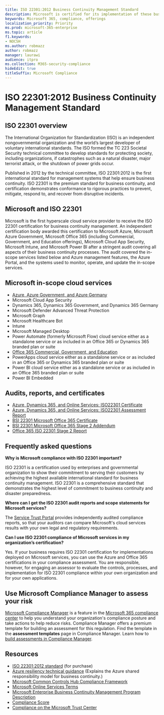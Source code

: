 ```yaml
---
title: ISO 22301:2012 Business Continuity Management Standard
description: Microsoft is certified for its implementation of these business continuity management standards.
keywords: Microsoft 365, compliance, offerings
localization_priority: Priority
ms.prod: microsoft-365-enterprise
ms.topic: article
f1.keywords:
- NOCSH
ms.author: robmazz
author: robmazz
manager: laurawi
audience: itpro
ms.collection: M365-security-compliance
hideEdit: true
titleSuffix: Microsoft Compliance
---
```


# ISO 22301:2012 Business Continuity Management Standard

## ISO 22301 overview

The International Organization for Standardization (ISO) is an independent nongovernmental organization and the world’s largest developer of voluntary international standards. The ISO formed the TC 223 Societal Security technical committee to develop standards for protecting society, including organizations, if catastrophes such as a natural disaster, major terrorist attack, or the shutdown of power grids occur.

Published in 2012 by the technical committee, ISO 22301:2012 is the first international standard for management systems that help ensure business continuity. ISO 22301 is the premium standard for business continuity, and certification demonstrates conformance to rigorous practices to prevent, mitigate, respond to, and recover from disruptive incidents.

## Microsoft and ISO 22301

Microsoft is the first hyperscale cloud service provider to receive the ISO 22301 certification for business continuity management. An independent certification body awarded this certification to Microsoft Azure, Microsoft Azure Government, Microsoft Office 365 (including Commercial, Government, and Education offerings), Microsoft Cloud App Security, Microsoft Intune, and Microsoft Power BI after a stringent audit covering all aspects of their business continuity processes. The audit covered the in-scope services listed below and Azure management features, the Azure Portal, and the systems used to monitor, operate, and update the in-scope services.

## Microsoft in-scope cloud services

- [Azure, Azure Government, and Azure Germany](https://aka.ms/AzureCompliance)
- Microsoft Cloud App Security
- Dynamics 365, Dynamics 365 Government, and Dynamics 365 Germany
- Microsoft Defender Advanced Threat Protection
- Microsoft Graph
- Microsoft Healthcare Bot
- Intune
- Microsoft Managed Desktop
- Power Automate (formerly Microsoft Flow) cloud service either as a standalone service or as included in an Office 365 or Dynamics 365 branded plan or suite
- [Office 365 Commercial, Government, and Education](https://go.microsoft.com/fwlink/p/?linkid=2077751)
- PowerApps cloud service either as a standalone service or as included in an Office 365 or Dynamics 365 branded plan or suite
- Power BI cloud service either as a standalone service or as included in an Office 365 branded plan or suite
- Power BI Embedded

## Audits, reports, and certificates

- [Azure, Dynamics 365, and Online Services: ISO22301 Certificate](https://aka.ms/azureiso22301cert)
- [Azure, Dynamics 365, and Online Services: ISO22301 Assessment Report](https://aka.ms/azureiso22301report)
- [BSI 22301 Microsoft Office 365 Certificate](https://go.microsoft.com/fwlink/p/?linkid=2092109)
- [BSI 22301 Microsoft Office 365 Stage 2 Addendum](https://go.microsoft.com/fwlink/p/?linkid=2092209)
- [Office 365 ISO 22301 Stage 2 Report](https://go.microsoft.com/fwlink/p/?linkid=2092211)

## Frequently asked questions

**Why is Microsoft compliance with ISO 22301 important?**

ISO 22301 is a certification used by enterprises and governmental organization to show their commitment to serving their customers by achieving the highest available international standard for business continuity management. ISO 22301 is a comprehensive standard that demonstrates the highest level of commitment to business continuity and disaster preparedness.

**Where can I get the ISO 22301 audit reports and scope statements for Microsoft services?**

The [Service Trust Portal](https://aka.ms/stphelp) provides independently audited compliance reports, so that your auditors can compare Microsoft's cloud services results with your own legal and regulatory requirements.

**Can I use ISO 22301 compliance of Microsoft services in my organization’s certification?**

Yes. If your business requires ISO 22301 certification for implementations deployed on Microsoft services, you can use the Azure and Office 365 certifications in your compliance assessment. You are responsible, however, for engaging an assessor to evaluate the controls, processes, and implementation for ISO 22301 compliance within your own organization and for your own applications.

## Use Microsoft Compliance Manager to assess your risk

[Microsoft Compliance Manager](compliance-manager.md) is a feature in the [Microsoft 365 compliance center](microsoft-365-compliance-center.md) to help you understand your organization's compliance posture and take actions to help reduce risks. Compliance Manager offers a premium template for building an assessment for this regulation. Find the template in the **assessment templates** page in Compliance Manager. Learn how to [build assessments in Compliance Manager](compliance-manager-assessments.md).

## Resources

- [ISO 22301:2012 standard](https://www.iso.org/iso/home/store/catalogue_tc/catalogue_detail.htm?csnumber=50038) (for purchase)
- [Azure resiliency technical guidance](https://docs.microsoft.com/azure/architecture/framework/resiliency/overview) (Explains the Azure shared responsibility model for business continuity.)
- [Microsoft Common Controls Hub Compliance Framework](https://www.microsoft.com/trustcenter/common-controls-hub)
- [Microsoft Online Services Terms](https://aka.ms/Online-Services-Terms)
- [Microsoft Enterprise Business Continuity Management Program Description](https://go.microsoft.com/fwlink/p/?linkid=2092212)
- [Compliance Score](compliance-score.md)
- [Compliance on the Microsoft Trust Center](https://www.microsoft.com/trust-center/compliance/compliance-overview)
